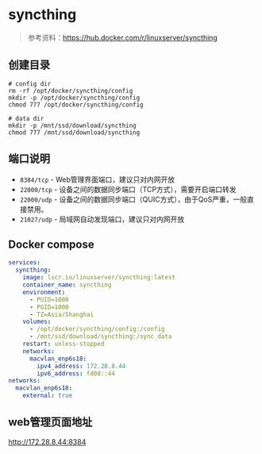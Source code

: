 # syncthing

> 参考资料：<https://hub.docker.com/r/linuxserver/syncthing>

## 创建目录

```shell
# config dir
rm -rf /opt/docker/syncthing/config
mkdir -p /opt/docker/syncthing/config
chmod 777 /opt/docker/syncthing/config

# data dir
mkdir -p /mnt/ssd/download/syncthing
chmod 777 /mnt/ssd/download/syncthing
```

## 端口说明

+ `8384/tcp` - Web管理界面端口，建议只对内网开放
+ `22000/tcp` - 设备之间的数据同步端口（TCP方式），需要开启端口转发
+ `22000/udp` - 设备之间的数据同步端口（QUIC方式），由于QoS严重，一般直接禁用。
+ `21027/udp` - 局域网自动发现端口，建议只对内网开放

## Docker compose

```yml
services:
  syncthing:
    image: lscr.io/linuxserver/syncthing:latest
    container_name: syncthing
    environment:
      - PUID=1000
      - PGID=1000
      - TZ=Asia/Shanghai
    volumes:
      - /opt/docker/syncthing/config:/config
      - /mnt/ssd/download/syncthing:/sync_data
    restart: unless-stopped
    networks:
      macvlan_enp6s18:
        ipv4_address: 172.28.8.44
        ipv6_address: fd08::44
networks:
  macvlan_enp6s18:
    external: true
```

## web管理页面地址

<http://172.28.8.44:8384>
